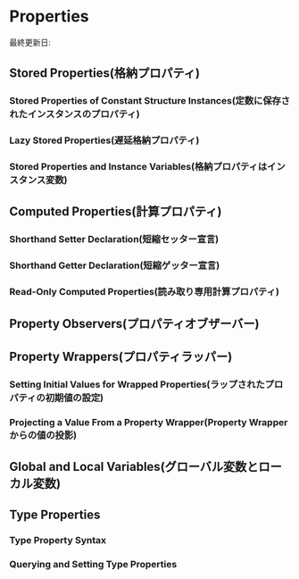 # Properties

最終更新日:

## Stored Properties(格納プロパティ)

### Stored Properties of Constant Structure Instances(定数に保存されたインスタンスのプロパティ)

### Lazy Stored Properties(遅延格納プロパティ)

### Stored Properties and Instance Variables(格納プロパティはインスタンス変数)

## Computed Properties(計算プロパティ)

### Shorthand Setter Declaration(短縮セッター宣言)

### Shorthand Getter Declaration(短縮ゲッター宣言)

### Read-Only Computed Properties(読み取り専用計算プロパティ)

## Property Observers(プロパティオブザーバー)

## Property Wrappers(プロパティラッパー)

### Setting Initial Values for Wrapped Properties(ラップされたプロパティの初期値の設定)

### Projecting a Value From a Property Wrapper(Property Wrapperからの値の投影)

## Global and Local Variables(グローバル変数とローカル変数)

## Type Properties

### Type Property Syntax

### Querying and Setting Type Properties